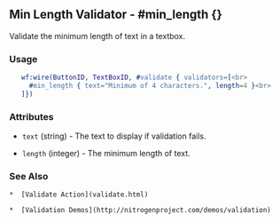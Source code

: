 

## Min Length Validator - #min_length {}

  Validate the minimum length of text in a textbox.

### Usage

```erlang
   wf:wire(ButtonID, TextBoxID, #validate { validators=[<br>
     #min_length { text="Minimum of 4 characters.", length=4 }<br>
   ]})

```

### Attributes

   * `text` (string) - The text to display if validation fails.

   * `length` (integer) - The minimum length of text.

### See Also

	*  [Validate Action](validate.html)

	*  [Validation Demos](http://nitrogenproject.com/demos/validation)
